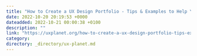 ```yaml
---
title: "How to Create a UX Design Portfolio - Tips & Examples to Help You Stand Out"
date: 2022-10-20 20:19:53 +0000
dateadded: 2022-10-21 00:00:38 +0100
description: ""
link: "https://uxplanet.org/how-to-create-a-ux-design-portfolio-tips-examples-to-help-you-stand-out-676b7a2fad90?source=rss----819cc2aaeee0---4"
category:
directory: _directory/ux-planet.md
---
```


